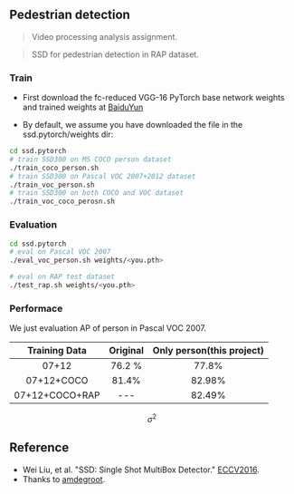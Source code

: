 ## Pedestrian detection

> Video processing analysis assignment.

> SSD for pedestrian detection in RAP dataset.

### Train
- First download the fc-reduced VGG-16 PyTorch base network weights and trained weights at [BaiduYun](https://pan.baidu.com/s/1kgyaVRlt6Fch4nScSsk1BA)

- By default, we assume you have downloaded the file in the ssd.pytorch/weights dir:

```bash
cd ssd.pytorch
# train SSD300 on MS COCO person dataset
./train_coco_person.sh
# train SSD300 on Pascal VOC 2007+2012 dataset
./train_voc_person.sh
# train SSD300 on both COCO and VOC dataset
./train_voc_coco_perosn.sh
```

### Evaluation

```bash
cd ssd.pytorch
# eval on Pascal VOC 2007
./eval_voc_person.sh weights/<you.pth>

# eval on RAP test dataset
./test_rap.sh weights/<you.pth>
```



### Performace

We just evaluation AP of person in Pascal VOC 2007.

| Training Data| Original | Only person(this project) |
|:-:|:-:|:-:|
| 07+12 | 76.2 % | 77.8% |
| 07+12+COCO | 81.4% | 82.98% |
| 07+12+COCO+RAP | --- | 82.49% |
$$\sigma^2$$
## Reference
- Wei Liu, et al. "SSD: Single Shot MultiBox Detector." [ECCV2016]((http://arxiv.org/abs/1512.02325)).
- Thanks to [amdegroot](https://github.com/amdegroot/ssd.pytorch).
<!--stackedit_data:
eyJoaXN0b3J5IjpbMjA2MjI1MjExNl19
-->